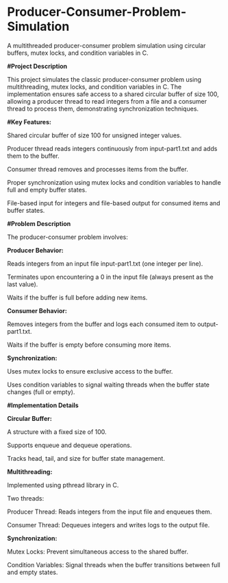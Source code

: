 # Producer-Consumer-Problem-Simulation
A multithreaded producer-consumer problem simulation using circular buffers, mutex locks, and condition variables in C.

**#Project Description**

This project simulates the classic producer-consumer problem using multithreading, mutex locks, and condition variables in C. The implementation ensures safe access to a shared circular buffer of size 100, allowing a producer thread to read integers from a file and a consumer thread to process them, demonstrating synchronization techniques.

**#Key Features:**

Shared circular buffer of size 100 for unsigned integer values.

Producer thread reads integers continuously from input-part1.txt and adds them to the buffer.

Consumer thread removes and processes items from the buffer.

Proper synchronization using mutex locks and condition variables to handle full and empty buffer states.

File-based input for integers and file-based output for consumed items and buffer states.

**#Problem Description**

The producer-consumer problem involves:

**Producer Behavior:**

Reads integers from an input file input-part1.txt (one integer per line).

Terminates upon encountering a 0 in the input file (always present as the last value).

Waits if the buffer is full before adding new items.

**Consumer Behavior:**

Removes integers from the buffer and logs each consumed item to output-part1.txt.

Waits if the buffer is empty before consuming more items.

**Synchronization:**

Uses mutex locks to ensure exclusive access to the buffer.

Uses condition variables to signal waiting threads when the buffer state changes (full or empty).

**#Implementation Details**

**Circular Buffer:**

A structure with a fixed size of 100.

Supports enqueue and dequeue operations.

Tracks head, tail, and size for buffer state management.

**Multithreading:**

Implemented using pthread library in C.

Two threads:

Producer Thread: Reads integers from the input file and enqueues them.

Consumer Thread: Dequeues integers and writes logs to the output file.

**Synchronization:**

Mutex Locks: Prevent simultaneous access to the shared buffer.

Condition Variables: Signal threads when the buffer transitions between full and empty states.
